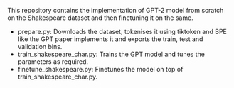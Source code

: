 This repository contains the implementation of GPT-2 model from scratch on the Shakespeare dataset and then finetuning it on the same.

- prepare.py: Downloads the dataset, tokenises it using tiktoken and BPE like the GPT paper implements it and exports the train, test and validation bins.
- train_shakespeare_char.py: Trains the GPT model and tunes the parameters as required.
- finetune_shakespeare.py: Finetunes the model on top of train_shakespeare_char.py.

